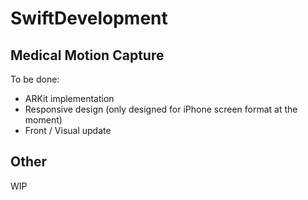 # SwiftDevelopment

## Medical Motion Capture
To be done:
- ARKit implementation
- Responsive design (only designed for iPhone screen format at the moment)
- Front / Visual update

## Other
WIP
